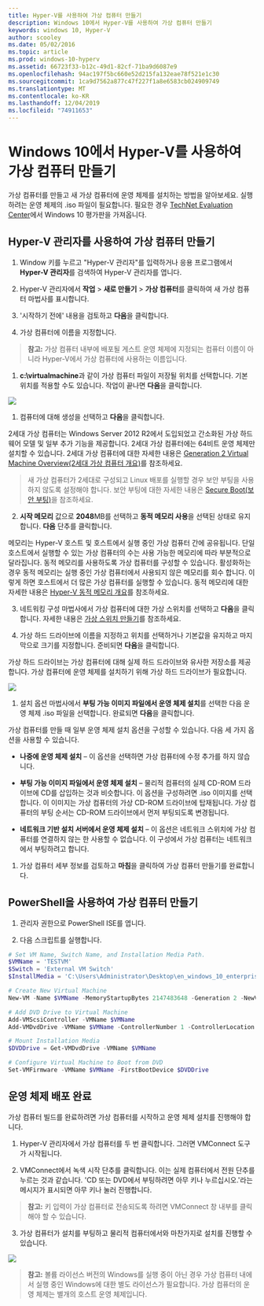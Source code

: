 ```yaml
---
title: Hyper-V를 사용하여 가상 컴퓨터 만들기
description: Windows 10에서 Hyper-V를 사용하여 가상 컴퓨터 만들기
keywords: windows 10, Hyper-V
author: scooley
ms.date: 05/02/2016
ms.topic: article
ms.prod: windows-10-hyperv
ms.assetid: 66723f33-b12c-49d1-82cf-71ba9d6087e9
ms.openlocfilehash: 94ac197f5bc660e52d215fa132eae78f521e1c30
ms.sourcegitcommit: 1ca9d7562a877c47f227f1a8e6583cb024909749
ms.translationtype: MT
ms.contentlocale: ko-KR
ms.lasthandoff: 12/04/2019
ms.locfileid: "74911653"
---
```

# <a name="create-virtual-machine-with-hyper-v-on-windows-10"></a>Windows 10에서 Hyper-V를 사용하여 가상 컴퓨터 만들기

가상 컴퓨터를 만들고 새 가상 컴퓨터에 운영 체제를 설치하는 방법을 알아보세요.  실행하려는 운영 체제의 .iso 파일이 필요합니다. 필요한 경우 [TechNet Evaluation Center](http://www.microsoft.com/evalcenter/)에서 Windows 10 평가판을 가져옵니다.

## <a name="create-a-virtual-machine-with-hyper-v-manager"></a>Hyper-V 관리자를 사용하여 가상 컴퓨터 만들기

1. Window 키를 누르고 "Hyper-V 관리자"를 입력하거나 응용 프로그램에서 **Hyper-V 관리자**를 검색하여 Hyper-V 관리자를 엽니다.

1. Hyper-V 관리자에서 **작업** > **새로 만들기** > **가상 컴퓨터**를 클릭하여 새 가상 컴퓨터 마법사를 표시합니다.

1. '시작하기 전에' 내용을 검토하고 **다음**을 클릭합니다.

1. 가상 컴퓨터에 이름을 지정합니다.
  > **참고:** 가상 컴퓨터 내부에 배포될 게스트 운영 체제에 지정되는 컴퓨터 이름이 아니라 Hyper-V에서 가상 컴퓨터에 사용하는 이름입니다.

1. **c:\virtualmachine**과 같이 가상 컴퓨터 파일이 저장될 위치를 선택합니다. 기본 위치를 적용할 수도 있습니다. 작업이 끝나면 **다음**을 클릭합니다.

  ![](media/new_vm_upd.png)

1. 컴퓨터에 대해 생성을 선택하고 **다음**을 클릭합니다.  

  2세대 가상 컴퓨터는 Windows Server 2012 R2에서 도입되었고 간소화된 가상 하드웨어 모델 및 일부 추가 기능을 제공합니다. 2세대 가상 컴퓨터에는 64비트 운영 체제만 설치할 수 있습니다. 2세대 가상 컴퓨터에 대한 자세한 내용은 [Generation 2 Virtual Machine Overview(2세대 가상 컴퓨터 개요)](<https://docs.microsoft.com/previous-versions/windows/it-pro/windows-server-2012-R2-and-2012/dn282285(v=ws.11)>)를 참조하세요.
  
  > 새 가상 컴퓨터가 2세대로 구성되고 Linux 배포를 실행할 경우 보안 부팅을 사용하지 않도록 설정해야 합니다. 보안 부팅에 대한 자세한 내용은 [Secure Boot(보안 부팅)](<https://docs.microsoft.com/previous-versions/windows/it-pro/windows-8.1-and-8/dn486875(v=ws.11)>)을 참조하세요.

2. **시작 메모리** 값으로 **2048**MB를 선택하고 **동적 메모리 사용**을 선택된 상태로 유지합니다. **다음** 단추를 클릭합니다.

  메모리는 Hyper-V 호스트 및 호스트에서 실행 중인 가상 컴퓨터 간에 공유됩니다. 단일 호스트에서 실행할 수 있는 가상 컴퓨터의 수는 사용 가능한 메모리에 따라 부분적으로 달라집니다. 동적 메모리를 사용하도록 가상 컴퓨터를 구성할 수 있습니다. 활성화하는 경우 동적 메모리는 실행 중인 가상 컴퓨터에서 사용되지 않은 메모리를 회수 합니다. 이렇게 하면 호스트에서 더 많은 가상 컴퓨터를 실행할 수 있습니다. 동적 메모리에 대한 자세한 내용은 [Hyper-V 동적 메모리 개요](https://docs.microsoft.com/previous-versions/windows/it-pro/windows-server-2012-R2-and-2012/hh831766(v=ws.11))를 참조하세요.

3. 네트워킹 구성 마법사에서 가상 컴퓨터에 대한 가상 스위치를 선택하고 **다음**을 클릭합니다. 자세한 내용은 [가상 스위치 만들기](connect-to-network.md)를 참조하세요.

4. 가상 하드 드라이브에 이름을 지정하고 위치를 선택하거나 기본값을 유지하고 마지막으로 크기를 지정합니다. 준비되면 **다음**을 클릭합니다.

  가상 하드 드라이브는 가상 컴퓨터에 대해 실제 하드 드라이브와 유사한 저장소를 제공합니다. 가상 컴퓨터에 운영 체제를 설치하기 위해 가상 하드 드라이브가 필요합니다.
  
  ![](media/new_vhd_upd.png)

1. 설치 옵션 마법사에서 **부팅 가능 이미지 파일에서 운영 체제 설치**를 선택한 다음 운영 체제 .iso 파일을 선택합니다. 완료되면 **다음**을 클릭합니다.

  가상 컴퓨터를 만들 때 일부 운영 체제 설치 옵션을 구성할 수 있습니다. 다음 세 가지 옵션을 사용할 수 있습니다.

  * **나중에 운영 체제 설치** – 이 옵션을 선택하면 가상 컴퓨터에 수정 추가를 하지 않습니다.

  * **부팅 가능 이미지 파일에서 운영 체제 설치** – 물리적 컴퓨터의 실제 CD-ROM 드라이브에 CD를 삽입하는 것과 비슷합니다. 이 옵션을 구성하려면 .iso 이미지를 선택합니다. 이 이미지는 가상 컴퓨터의 가상 CD-ROM 드라이브에 탑재됩니다. 가상 컴퓨터의 부팅 순서는 CD-ROM 드라이브에서 먼저 부팅되도록 변경됩니다.

  * **네트워크 기반 설치 서버에서 운영 체제 설치** – 이 옵션은 네트워크 스위치에 가상 컴퓨터를 연결하지 않는 한 사용할 수 없습니다. 이 구성에서 가상 컴퓨터는 네트워크에서 부팅하려고 합니다.

1. 가상 컴퓨터 세부 정보를 검토하고 **마침**을 클릭하여 가상 컴퓨터 만들기를 완료합니다.

## <a name="create-a-virtual-machine-with-powershell"></a>PowerShell을 사용하여 가상 컴퓨터 만들기

1. 관리자 권한으로 PowerShell ISE를 엽니다.

2. 다음 스크립트를 실행합니다.

  ``` powershell
  # Set VM Name, Switch Name, and Installation Media Path.
  $VMName = 'TESTVM'
  $Switch = 'External VM Switch'
  $InstallMedia = 'C:\Users\Administrator\Desktop\en_windows_10_enterprise_x64_dvd_6851151.iso'

  # Create New Virtual Machine
  New-VM -Name $VMName -MemoryStartupBytes 2147483648 -Generation 2 -NewVHDPath "D:\Virtual Machines\$VMName\$VMName.vhdx" -NewVHDSizeBytes 53687091200 -Path "D:\Virtual Machines\$VMName" -SwitchName $Switch

  # Add DVD Drive to Virtual Machine
  Add-VMScsiController -VMName $VMName
  Add-VMDvdDrive -VMName $VMName -ControllerNumber 1 -ControllerLocation 0 -Path $InstallMedia

  # Mount Installation Media
  $DVDDrive = Get-VMDvdDrive -VMName $VMName

  # Configure Virtual Machine to Boot from DVD
  Set-VMFirmware -VMName $VMName -FirstBootDevice $DVDDrive
  ```

## <a name="complete-the-operating-system-deployment"></a>운영 체제 배포 완료

가상 컴퓨터 빌드를 완료하려면 가상 컴퓨터를 시작하고 운영 체제 설치를 진행해야 합니다.

1. Hyper-V 관리자에서 가상 컴퓨터를 두 번 클릭합니다. 그러면 VMConnect 도구가 시작됩니다.

2. VMConnect에서 녹색 시작 단추를 클릭합니다. 이는 실제 컴퓨터에서 전원 단추를 누르는 것과 같습니다. 'CD 또는 DVD에서 부팅하려면 아무 키나 누르십시오.'라는 메시지가 표시되면 아무 키나 눌러 진행합니다.

  > **참고:** 키 입력이 가상 컴퓨터로 전송되도록 하려면 VMConnect 창 내부를 클릭해야 할 수 있습니다.

3. 가상 컴퓨터가 설치를 부팅하고 물리적 컴퓨터에서와 마찬가지로 설치를 진행할 수 있습니다.

  ![](media/OSDeploy_upd.png) 

  > **참고:** 볼륨 라이선스 버전의 Windows를 실행 중이 아닌 경우 가상 컴퓨터 내에서 실행 중인 Windows에 대한 별도 라이선스가 필요합니다. 가상 컴퓨터의 운영 체제는 별개의 호스트 운영 체제입니다.
